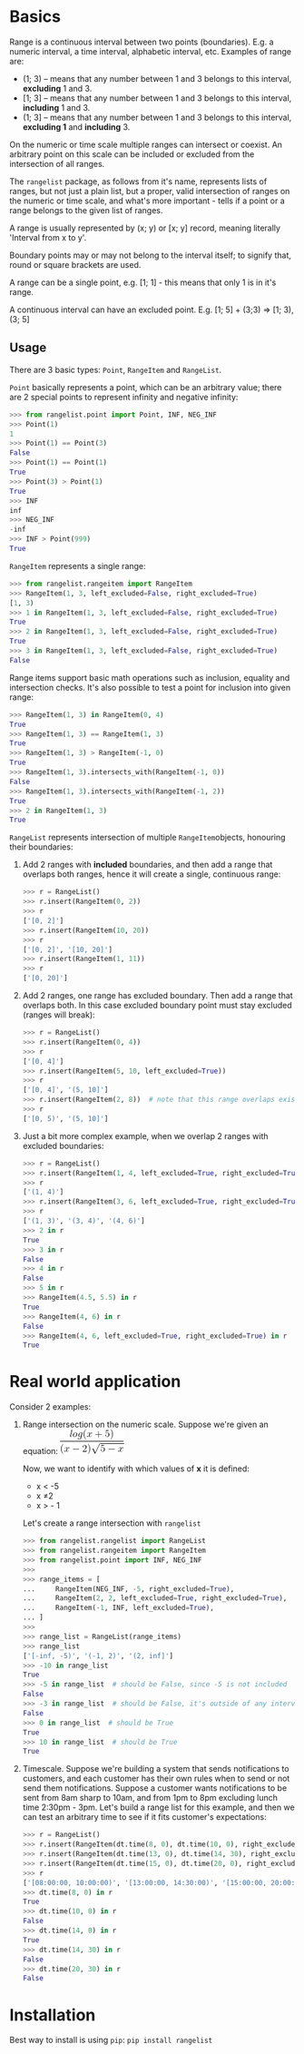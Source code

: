 # Basics

Range is a continuous interval between two points (boundaries). E.g. a numeric interval, a time interval, alphabetic interval, etc. Examples of range are:

- (1; 3) – means that any number between 1 and 3 belongs to this interval, **excluding** 1 and 3.
- [1; 3] – means that any number between 1 and 3 belongs to this interval, **including** 1 and 3.
- (1; 3] – means that any number between 1 and 3 belongs to this interval, **excluding 1** and **including**  3. 

On the numeric or time scale multiple ranges can intersect or coexist. An arbitrary point on this scale can be included or excluded from the intersection of all ranges. 

The `rangelist` package, as follows from it's name, represents lists of ranges, but not just a plain list, but a proper, valid intersection of ranges on the numeric or time scale, and what's more important - tells if a point or a range belongs to the given list of ranges. 

A range is usually represented by (x; y) or [x; y] record, meaning literally 'Interval from x to y'.

Boundary points may or may not belong to the interval itself; to signify that, round or square brackets are used.

A range can be a single point, e.g. [1; 1] - this means that only 1 is in it's range. 

A continuous interval can have an excluded point. E.g. [1; 5] + (3;3) => [1; 3), (3; 5]

## Usage

There are 3 basic types: `Point`, `RangeItem` and `RangeList`.

`Point` basically represents a point, which can be an arbitrary value; there are 2 special points to represent infinity and negative infinity:

```python
>>> from rangelist.point import Point, INF, NEG_INF
>>> Point(1)
1
>>> Point(1) == Point(3)
False
>>> Point(1) == Point(1)
True
>>> Point(3) > Point(1)
True
>>> INF
inf
>>> NEG_INF
-inf
>>> INF > Point(999)
True

```

`RangeItem` represents a single range:

```python
>>> from rangelist.rangeitem import RangeItem
>>> RangeItem(1, 3, left_excluded=False, right_excluded=True)
[1, 3)
>>> 1 in RangeItem(1, 3, left_excluded=False, right_excluded=True)
True
>>> 2 in RangeItem(1, 3, left_excluded=False, right_excluded=True)
True
>>> 3 in RangeItem(1, 3, left_excluded=False, right_excluded=True)
False
```

Range items support basic math operations such as inclusion, equality and intersection checks. It's also possible to test a point for inclusion into given range:

```python
>>> RangeItem(1, 3) in RangeItem(0, 4)
True
>>> RangeItem(1, 3) == RangeItem(1, 3)
True
>>> RangeItem(1, 3) > RangeItem(-1, 0)
True
>>> RangeItem(1, 3).intersects_with(RangeItem(-1, 0))
False
>>> RangeItem(1, 3).intersects_with(RangeItem(-1, 2))
True
>>> 2 in RangeItem(1, 3)
True

```

`RangeList` represents intersection of multiple `RangeItem`objects, honouring their boundaries:

1. Add 2 ranges with **included** boundaries, and then add a range that overlaps both ranges, hence it will create a single, continuous range:

   ```python
   >>> r = RangeList()
   >>> r.insert(RangeItem(0, 2))
   >>> r
   ['[0, 2]']
   >>> r.insert(RangeItem(10, 20))
   >>> r
   ['[0, 2]', '[10, 20]']
   >>> r.insert(RangeItem(1, 11))
   >>> r
   ['[0, 20]']
   ```

2. Add 2 ranges, one range has excluded boundary. Then add a range that overlaps both. In this case excluded boundary point must stay excluded (ranges will break):

   ```python
   >>> r = RangeList()
   >>> r.insert(RangeItem(0, 4))
   >>> r
   ['[0, 4]']
   >>> r.insert(RangeItem(5, 10, left_excluded=True))
   >>> r
   ['[0, 4]', '(5, 10]']
   >>> r.insert(RangeItem(2, 8))  # note that this range overlaps existing, but point 5 is excluded
   >>> r
   ['[0, 5)', '(5, 10]']
   ```

3. Just a bit more complex example, when we overlap 2 ranges with excluded boundaries:

   ```python
   >>> r = RangeList()
   >>> r.insert(RangeItem(1, 4, left_excluded=True, right_excluded=True))
   >>> r
   ['(1, 4)']
   >>> r.insert(RangeItem(3, 6, left_excluded=True, right_excluded=True))
   >>> r
   ['(1, 3)', '(3, 4)', '(4, 6)']
   >>> 2 in r
   True
   >>> 3 in r
   False
   >>> 4 in r
   False
   >>> 5 in r
   >>> RangeItem(4.5, 5.5) in r
   True
   >>> RangeItem(4, 6) in r
   False
   >>> RangeItem(4, 6, left_excluded=True, right_excluded=True) in r
   True
   ```

# Real world application

Consider 2 examples:

1. Range intersection on the numeric scale. Suppose we're given an equation:  ![](img/equation.gif)

   Now, we want to identify with which values of **x** it is defined:

   - x < -5
   - x ≠2
   - x > - 1

    Let's create a range intersection with `rangelist`

   ```python
   >>> from rangelist.rangelist import RangeList
   >>> from rangelist.rangeitem import RangeItem
   >>> from rangelist.point import INF, NEG_INF
   >>> 
   >>> range_items = [
   ...     RangeItem(NEG_INF, -5, right_excluded=True),
   ...     RangeItem(2, 2, left_excluded=True, right_excluded=True),
   ...     RangeItem(-1, INF, left_excluded=True),
   ... ]
   >>> 
   >>> range_list = RangeList(range_items)
   >>> range_list
   ['[-inf, -5)', '(-1, 2)', '(2, inf]']
   >>> -10 in range_list
   True
   >>> -5 in range_list  # should be False, since -5 is not included
   False
   >>> -3 in range_list  # should be False, it's outside of any interval
   False
   >>> 0 in range_list  # should be True
   True
   >>> 10 in range_list  # should be True
   True
   ```

2. Timescale. Suppose we're building a system that sends notifications to customers, and each customer has their own rules when to send or not send them notifications. Suppose a customer wants notifications to be sent from 8am sharp to 10am, and from 1pm to 8pm excluding lunch time 2:30pm - 3pm. Let's build a range list for this example, and then we can test an arbitrary time to see if it fits customer's expectations:

   ```python
   >>> r = RangeList()
   >>> r.insert(RangeItem(dt.time(8, 0), dt.time(10, 0), right_excluded=True))
   >>> r.insert(RangeItem(dt.time(13, 0), dt.time(14, 30), right_excluded=True))
   >>> r.insert(RangeItem(dt.time(15, 0), dt.time(20, 0), right_excluded=True))
   >>> r
   ['[08:00:00, 10:00:00)', '[13:00:00, 14:30:00)', '[15:00:00, 20:00:00)']
   >>> dt.time(8, 0) in r
   True
   >>> dt.time(10, 0) in r
   False
   >>> dt.time(14, 0) in r
   True
   >>> dt.time(14, 30) in r
   False
   >>> dt.time(20, 30) in r
   False
   ```

# Installation

Best way to install is using `pip`: `pip install rangelist`